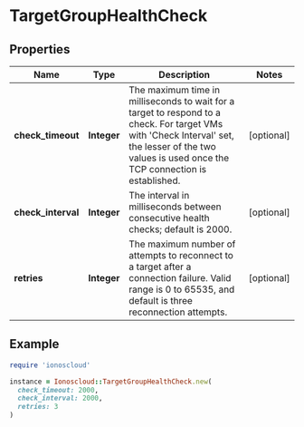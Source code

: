 # TargetGroupHealthCheck

## Properties

| Name | Type | Description | Notes |
| ---- | ---- | ----------- | ----- |
| **check_timeout** | **Integer** | The maximum time in milliseconds to wait for a target to respond to a check. For target VMs with &#39;Check Interval&#39; set, the lesser of the two  values is used once the TCP connection is established. | [optional] |
| **check_interval** | **Integer** | The interval in milliseconds between consecutive health checks; default is 2000. | [optional] |
| **retries** | **Integer** | The maximum number of attempts to reconnect to a target after a connection failure. Valid range is 0 to 65535, and default is three reconnection attempts. | [optional] |

## Example

```ruby
require 'ionoscloud'

instance = Ionoscloud::TargetGroupHealthCheck.new(
  check_timeout: 2000,
  check_interval: 2000,
  retries: 3
)
```

